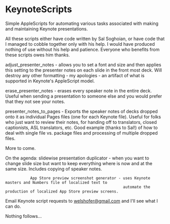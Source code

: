 # KeynoteScripts
Simple AppleScripts for automating various tasks associated with making and maintaining Keynote presentations.

All these scripts either have code written by Sal Soghoian, or have code that I managed to cobble together only
with his help. I would have produced nothing of use without his help and patience. Everyone who benefits from
these scripts owes him thanks.

adjust_presenter_notes - allows you to set a font and size and then applies this setting to 
                         the presenter notes on each slide in the front most deck.
                         Will destroy any other formatting - my apologies - an artifact of what is supported
                         in Keynote's AppleScript model.
                         
erase_presenter_notes - erases every speaker note in the entire deck.
                        Useful when sending a presentation to someone else and you would prefer
                        that they not see your notes.
                        
presenter_notes_to_pages - Exports the speaker notes of decks dropped onto it as individual Pages files (one for
                           each Keynote file). Useful for folks who just want to review their notes, for handing off
                           to translators, closed captionists, ASL translators, etc. Good example (thanks to Sal!)
                           of how to deal with single file vs. package files and processing of multiple dropped files.
                          
More to come.

On the agenda: slidewise presentation duplicator - when you want to change slide size but want to keep everything 
                                                   where is now and at the same size. Includes copying of speaker notes.
                                                   
               App Store preview screenshot generator - uses Keynote masters and Numbers file of localized text to 
                                                        automate the production of localized App Store preview screens.
                                                        
Email Keynote script requests to welshofer@gmail.com and I'll see what I can do.                                    
                                                        
Nothing follows…                                                       
